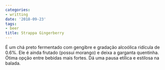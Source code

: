 ```yaml
---
categories:
- writting
date: '2018-09-23'
tags:
- beer
title: Strappa Gingerberry
---
```


É um chá preto fermentado com gengibre e gradação alcoólica ridícula de 0.6%. Ele é ainda frutado (possui morango) e deixa a garganta quentinha. Ótima opção entre bebidas mais fortes. Dá uma pausa etílica e estilosa na balada.

